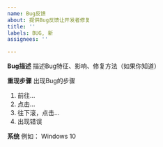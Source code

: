 ```yaml
---
name: Bug反馈
about: 提供Bug反馈让开发者修复
title: ''
labels: BUG, 新
assignees: ''

---
```


**Bug描述**
描述Bug特征、影响、修复方法（如果你知道）

**重现步骤**
出现Bug的步骤
1. 前往…
2. 点击…
3. 往下滚，点击…
4. 出现错误

**系统**
例如： Windows 10
